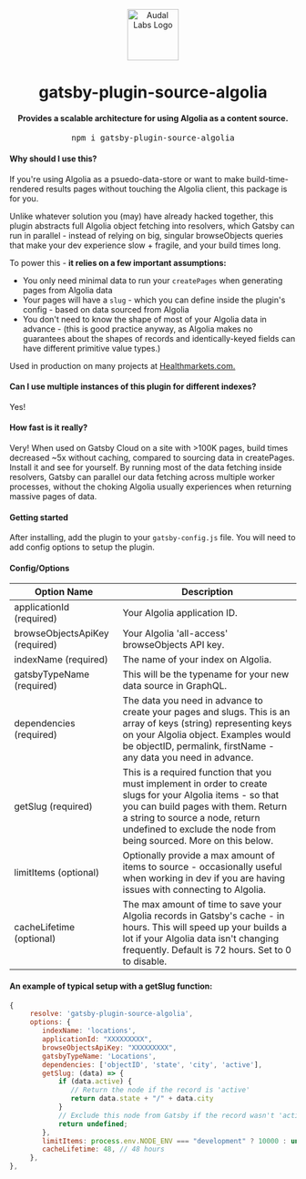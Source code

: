 <p align="center">
  <a href="http://www.audallabs.com">
    <img alt="Audal Labs Logo" src="https://static.audallabs.com/logodark.png" width="90" />
  </a>
</p>

<h1 align="center">gatsby-plugin-source-algolia</h1>

<h4 align="center">Provides a scalable architecture for using Algolia as a content source.</h4>

<pre align="center">npm i gatsby-plugin-source-algolia</pre>

#### Why should I use this?
If you're using Algolia as a psuedo-data-store or want to make build-time-rendered results pages without touching the Algolia client, this package is for you.

Unlike whatever solution you (may) have already hacked together, this plugin abstracts full Algolia object fetching into resolvers, which Gatsby can run in parallel - instead of relying on big, singular browseObjects queries that make your dev experience slow + fragile, and your build times long.

To power this - <b>it relies on a few important assumptions:</b>

- You only need minimal data to run your `createPages` when generating pages from Algolia data
- Your pages will have a `slug` - which you can define inside the plugin's config - based on data sourced from Algolia
- You don't need to know the shape of most of your Algolia data in advance - (this is good practice anyway, as Algolia makes no guarantees about the shapes of records and identically-keyed fields can have different primitive value types.)

Used in production on many projects at <a href="https://healthmarkets.com">Healthmarkets.com.</a>

#### Can I use multiple instances of this plugin for different indexes?
Yes!

#### How fast is it really?
Very! When used on Gatsby Cloud on a site with >100K pages, build times decreased ~5x without caching, compared to sourcing data in createPages. Install it and see for yourself. By running most of the data fetching inside resolvers, Gatsby can parallel our data fetching across multiple worker processes, without the choking Algolia usually experiences when returning massive pages of data.

#### Getting started
After installing, add the plugin to your `gatsby-config.js` file. You will need to add config options to setup the plugin.

#### Config/Options
| Option Name             | Description                                                                                                                                                                                                                                                                                                                                                                                                                                                                  
|-----------------------------|-------------------------------------------------------------------------------------------------------------------
| applicationId (required)               | Your Algolia application ID.
| browseObjectsApiKey (required)        | Your Algolia 'all-access' browseObjects API key.
| indexName (required)       | The name of your index on Algolia.                          
| gatsbyTypeName (required) | This will be the typename for your new data source in GraphQL.                 
| dependencies (required)     | The data you need in advance to create your pages and slugs. This is an array of keys (string) representing keys on your Algolia object. Examples would be objectID, permalink, firstName - any data you need in advance.                                                                                                                                                                                                                                                                                                                        
| getSlug (required)   | This is a required function that you must implement in order to create slugs for your Algolia items - so that you can build pages with them. Return a string to source a node, return undefined to exclude the node from being sourced. More on this below.                                                                                                                                                                                                                                                                                     
| limitItems (optional)    |  Optionally provide a max amount of items to source - occasionally useful when working in dev if you are having issues with connecting to Algolia.
| cacheLifetime (optional)    |  The max amount of time to save your Algolia records in Gatsby's cache - in hours. This will speed up your builds a lot if your Algolia data isn't changing frequently. Default is 72 hours. Set to 0 to disable.

#### An example of typical setup with a getSlug function:
```js
{
     resolve: 'gatsby-plugin-source-algolia', 
     options: {
        indexName: 'locations', 
        applicationId: "XXXXXXXXX",
        browseObjectsApiKey: "XXXXXXXXX",
        gatsbyTypeName: 'Locations',
        dependencies: ['objectID', 'state', 'city', 'active'],
        getSlug: (data) => {
            if (data.active) {
               // Return the node if the record is 'active'
               return data.state + "/" + data.city
            }
            // Exclude this node from Gatsby if the record wasn't 'active' on Algolia
            return undefined;
        },
        limitItems: process.env.NODE_ENV === "development" ? 10000 : undefined,
        cacheLifetime: 48, // 48 hours
     },
},
```
